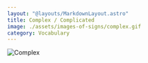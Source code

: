```yaml
---
layout: "@layouts/MarkdownLayout.astro"
title: Complex / Complicated
image: ./assets/images-of-signs/complex.gif
category: Vocabulary
---
```


![Complex](@signs/complex.gif)
